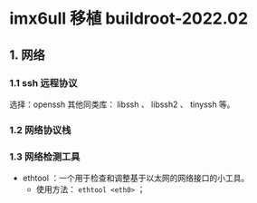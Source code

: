 # imx6ull 移植 buildroot-2022.02

## 1. 网络
### 1.1 ssh 远程协议
选择：openssh
其他同类库： libssh 、 libssh2 、 tinyssh 等。

### 1.2 网络协议栈

### 1.3 网络检测工具
- ethtool ：一个用于检查和调整基于以太网的网络接口的小工具。  
    - 使用方法： `ethtool <eth0>` ；